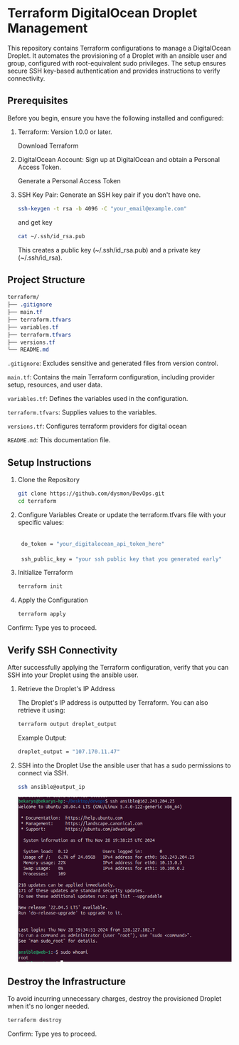 # Terraform DigitalOcean Droplet Management

This repository contains Terraform configurations to manage a DigitalOcean Droplet. It automates the provisioning of a Droplet with an ansible user and group, configured with root-equivalent sudo privileges. The setup ensures secure SSH key-based authentication and provides instructions to verify connectivity.

## Prerequisites

Before you begin, ensure you have the following installed and configured:

1. Terraform: Version 1.0.0 or later.

    Download Terraform

2. DigitalOcean Account: Sign up at DigitalOcean and obtain a Personal Access Token.

    Generate a Personal Access Token

3. SSH Key Pair: Generate an SSH key pair if you don't have one.

    ```bash
    ssh-keygen -t rsa -b 4096 -C "your_email@example.com"
    ```

    and get key

    ```bash
    cat ~/.ssh/id_rsa.pub
    ```

    This creates a public key (~/.ssh/id_rsa.pub) and a private key (~/.ssh/id_rsa).

## Project Structure

```css
terraform/
├── .gitignore
├── main.tf
├── terraform.tfvars
├── variables.tf
├── terraform.tfvars
├── versions.tf
└── README.md
```

`.gitignore`: Excludes sensitive and generated files from version control.

`main.tf`: Contains the main Terraform configuration, including provider setup, resources, and user data.

`variables.tf`: Defines the variables used in the configuration.

`terraform.tfvars`: Supplies values to the variables.

`versions.tf`: Configures terraform providers for digital ocean

`README.md`: This documentation file.

## Setup Instructions

1. Clone the Repository

   ```bash
   git clone https://github.com/dysmon/DevOps.git
   cd terraform
   ```

2. Configure Variables
   Create or update the terraform.tfvars file with your specific values:

   ```bash

    do_token = "your_digitalocean_api_token_here"

    ssh_public_key = "your ssh public key that you generated early"
   ```

3. Initialize Terraform

   ```bash
   terraform init
   ```

4. Apply the Configuration

   ```bash
   terraform apply
   ```

Confirm: Type yes to proceed.

## Verify SSH Connectivity

After successfully applying the Terraform configuration, verify that you can SSH into your Droplet using the ansible user.

1. Retrieve the Droplet's IP Address

    The Droplet's IP address is outputted by Terraform. You can also retrieve it using:

    ```bash
    terraform output droplet_output
    ```

    Example Output:

    ```bash
    droplet_output = "107.170.11.47"
    ```

2. SSH into the Droplet
   Use the ansible user that has a sudo permissions to connect via SSH.

   ```bash
   ssh ansible@output_ip
   ```

   ![terraform ](media/terraform.png)

## Destroy the Infrastructure

To avoid incurring unnecessary charges, destroy the provisioned Droplet when it's no longer needed.

```bash
terraform destroy
```

Confirm: Type yes to proceed.
